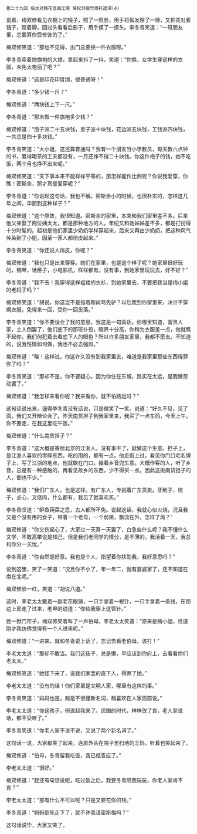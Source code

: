     第二十九回 临水对残花低徊无限 倚松邻瘦竹寄托遥深(4) 

   说着，梅双修看见衣橱上的镜子，照了一照脸，用手将鬓发理了一理，又把背对着镜子，踮着脚，回过头看看后影子，用手摸了一摸头。李冬青笑道：“一班朋友里，总要算你受修饰的了。”

   梅双修笑道：“那也不见得，出门总要换一件衣服呀。”

   李冬青牵着她旗袍的大襟，拿起来抖了一抖，笑道：“你瞧，女学生穿这样的衣服，未免太艳丽了吧？”

   梅双修道：“这是印花印度绸，很普通呀！”

   李冬青道：“多少钱一尺？”

   梅双修道：“两块钱上下一尺。”

   李冬青道：“那末做一件旗袍多少钱？”

   梅双修道：“面子派二十五块钱，里子派十块钱，花边派五块钱，工钱派四块钱，一共总是四十多块钱。”

   李冬青笑道：“大小姐，这还算普通吗？我有一个朋友当小学教员，每天教六点钟的书，累得喝茶的工夫都没有，一月还挣不得二十块钱。你这件袍子的钱，她不吃饭，两个月也挣不出来呢。”

   梅双修笑道：“天下事本来不能样样平等的，那怎样能作比例呢？你说我爱穿，你瞧！密斯余，那才真是爱穿呢？”

   李冬青道：“你说起这句话，我也不解。密斯余小的时候，也很朴实的，怎样这几年之间，华丽到这种样子？”

   梅双修道：“这个原故，我很知道。密斯余的家里，本来和我们家里差不多。后来他父亲娶了两位姨太太，都是那种地方的人，年纪又和她姊姊差不多，都是打扮得十分时髦的。起初是他们家里少奶奶学样穿起来，后来又再由少奶奶，把这种风气传染到了小姐，因至一家人都俏皮起来。”

   李冬青笑道：“你还说人俏皮，你呢？”

   梅双修道：“我也只是出来穿穿。她们在家里，也是这个样子呢？她家里很好玩的，钢琴，话匣子，小电影机，样样都有。没有事，到她家里玩玩去，好不好？”

   李冬青道：“我不去！我穿得这样褴褛的衣衫，到她家里去，不要把我当是梅小姐的老妈子吗？”

   梅双修笑道：“胡说，你这岂不是指着和尚骂秃驴？以后我到你家里来，决计不穿绸衣服，免得来一回，受你一回奚落。”

   李冬青笑道：“你不要误会了我的意思，我这是一句真话。你哪里知道，富贵人家，主人倒罢了，他们底下的那班仆役，眼界十分高，你稍为衣服差一点，他就瞧不起你。我们何犯着去看底下人的眼色？所以许多朋友家里，我都不愿去。不知道的，说我性情如何做，我也不必去强辩。”

   梅双修道：“唉！这样说，你这许久没有到我家里去，难道是我家里那些东西得罪你了吗？”

   李冬青笑道：“那却不是，你不要疑心。因为你住在东城，路实在太远，是我懒劳动罢了。”

   梅双修道：“我怎样来看你呢？我来看你，就不怕路远吗？”

   这句话说出来，逼得李冬青没有话说，只是微笑了一笑。说道：“好久不见，见了面，我们又开辩论会了。昨天南货担子到我家里来，我买了一点东西，今天上午，你不要走，在我这里吃午饭。”

   梅双修道：“什么南货担子？”

   李冬青道：“这大概是寄居北京的江浙人，没有事干了，就做这个生意。担子上，是江浙人喜欢的零碎东西，吃的用的，都有一点。他走街上过，看见你门口宅名牌子上，写了江浙的地点，他就歇在门口，操着乡音兜生意。大概作客的人，听了乡音，总是有一种感触的，再看见故乡的东西，少不得买一点。因此这挑南货担子的人，倒也不少。”

   梅双修道：“我们广东人，也是这样。有广东人，专挑着广东货卖。牙刷子，梳子，点心，叉烧肉，什么都有，我见了就喜欢买。”

   李冬青叹道：“鲈鱼莼菜之思，古人都所不免。说起这话，我就心似火烧，况且我又是个没有用的女子，带着一个老母，一个弱弟，飘流在外，怎样了局？”

   梅双修道：“你又伤起心了，大家过一天算一天罢了，白急些什么呢？我不懂什么文学，不敢高攀说是知己。但是我们老同学的情分，是不薄的。我活着一天，我总和你分一天忧。”

   李冬青道：“你自然是好意。我也是个人，指望着你扶助我，我好意思吗？”

   说到这里，笑了一笑道：“况且你不小了，年一年二，就有婆婆家了，还不知道在南在北呢。”

   梅双修脸一红，笑道：“胡说八道。”

   这时，李老太太戴着一副老花眼镜，一只手拿着一根针，一只手拿着一条线，在那边上房走了过来，老早的说道：“你给我穿上这管针。”

   她一掀门帘子，梅双修笑着叫了一声伯母。李老太太笑道：“原来是梅小姐，怪道刚才我仿佛觉得有一个人进来呢。”

   梅双修道：“一进来，就和冬青说上话了，忘记去看老伯母。该打！”

   李老太太道：“那却不敢当。我们这孩子，总是懒，早应该到你府上，去看看你们老太太。”

   梅双修笑道：“她怪下来了，说我们家里的底下人，得罪了她。”

   李老太太道：“没有的话！你们家里是文明人家，哪里有这样的事。”

   李冬青笑道：“妈妈也是，越是不很懂新名词，越喜欢在人家面前说。”

   李老太太道：“你这孩子，例说起我来了。民国的时代，样样改了良，老人家说话，都不受听了。”

   李冬青笑道：“你老人家不说不说，又说了两个新名词了。”

   这句话一说，大家都笑了起来，连房外头在院子里扫地的王妈，听着也笑起来了。

   梅双修道：“伯母，冬青留我吃饭，我已经答应了。”

   李老太太道：“很好。”

   梅双修道：“我还有句话说呢，吃过饭之后，我要冬青陪我玩玩，你老人家肯不肯？”

   李老太太道：“那有什么不可以呢？只是又要花你的钱。”

   李冬青道：“妈妈倒先走下了，就不许我请密斯梅吗？”

   这句话说毕，大家又笑了。

